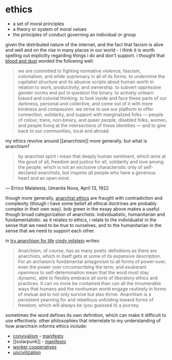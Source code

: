 # ethics

- a set of moral principles
- a theory or system of moral values
- the principles of conduct governing an individual or group

given the distributed nature of the internet, and the fact that facism is alive and well and on the rise in many places in our world - i think it is worth spelling out explicilty regarding things i do and don't support. i thought that [blood and dust](https://blood-and-dust.com/politics/) worded the following well:

> we are committed to fighting normative violence, fascism, colonialism, and white supremacy in all of its forms. to undermine the capitalist structure and its abusive scripts about human worth in relation to work, productivity, and ownership. to subvert oppressive gender norms and put in question the binary. to actively unlearn biased and colonial thinking. to look inside and face these parts of our darkness, personal and collective, and come out of it with more kindness and compassion. we strive to use our platform to offer connection, solidarity, and support with marginalized folks — people of colour, trans, non-binary, and queer people, disabled folks, women, and people living at the intersections of these identities — and to give back to our communities, local and abroad.

my ethics revolve around [[anarchism]] more generally. but what is anarchism?

> by anarchist spirit i mean that deeply human sentiment, which aims at the good of all, freedom and justice for all, solidarity and love among the people; which is not an exclusive characteristic only of self-declared anarchists, but inspires all people who have a generous heart and an open mind.

— Errico Malatesta, Umanita Nova, April 13, 1922

though more generally, [anarchist ethics](https://libcom.org/library/ethics-anarchism) are fraught with contradiction and complexity (though i have some belief all ethical doctrines are probably complex in their own way). bob green in the essay above makes a useful though broad categorization of anarchists: individualistic, humanitarian and fundamentalistic. as it relates to ethics, i relate to the individualist in the sense that we need to be true to ourselves, and to the humanitarian in the sense that we need to support each other.

in [try anarchism for life](https://www.tangledwilderness.org/featured/try-anarchism-for-life-preview) [cindy milstein](https://en.wikipedia.org/wiki/Cindy_Milstein) writes:

> Anarchism, of course, has as many poetic definitions as there are anarchists, which in itself gets at some of its expansive description. For an archaism’s fundamental antagonism to all forms of power-over, even the power over circumscribing the term, and exuberant openness to self-determination mean that the word must stay dynamic, able to flexibly embrace all sorts of liberatory ethics and practices. It can no more be contained than can all the innumerable ways that humans and the nonhuman world engage routinely in forms of mutual aid to not only survive but also thrive. Anarchism is a persistent yearning for and rebellious unfolding toward forms of freedom, which will always be (you guessed it) a journey.

sometimes the word defines its own definition, which can make it difficult to use effectively. other philosophies that interrelate to my understanding of how anarchism informs ethics include:

- [convivalism](https://convivialism.org/) - [manifesto](https://online.ucpress.edu/cs/article/1/1/12721/112920/THE-SECOND-CONVIVIALIST-MANIFESTO-Towards-a-Post)
- [[solarpunk]] - [manifesto](https://theanarchistlibrary.org/library/the-solarpunk-community-a-solarpunk-manifesto)
- [worker cooperatives](https://en.wikipedia.org/wiki/Worker_cooperative)
- [uncivilization](https://dark-mountain.net/about/manifesto/)

